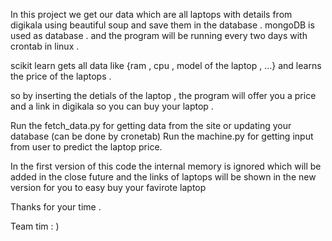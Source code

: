 In this project we get our data which are all laptops with details from digikala using beautiful soup and save them in the database . 
mongoDB is used as database . and the program will be running every two days with crontab in linux . 

scikit learn gets all data like {ram , cpu , model of the laptop , ...} and learns the price of the laptops . 

so by inserting the detials of the laptop , the program will offer you a price and a link in digikala so you can buy your laptop .  



Run the fetch_data.py for getting data from the site or updating your database (can be done by cronetab)
Run the machine.py for getting input from user to predict the laptop price.

In the first version of this code the internal memory is ignored which will be added in the close future
and the links of laptops will be shown in the new version for you to easy buy your favirote laptop

Thanks for your time .



Team tim : )
